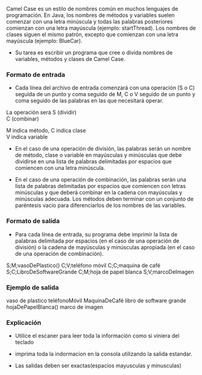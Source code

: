Camel Case es un estilo de nombres común en muchos lenguajes de programación. En Java, los nombres de métodos y variables suelen comenzar con una letra minúscula y todas las palabras posteriores comienzan con una letra mayúscula (ejemplo: startThread). Los nombres de clases siguen el mismo patrón, excepto que comienzan con una letra mayúscula (ejemplo: BlueCar).

- Su tarea es escribir un programa que cree o divida nombres de variables, métodos y clases de Camel Case.

### Formato de entrada

- Cada línea del archivo de entrada comenzará con una operación (S o C) seguida de un punto y coma seguido de M, C o V seguido de un punto y coma seguido de las palabras en las que necesitará operar.

La operación será
S (dividir)  
C (combinar)

M indica método,
C indica clase  
V indica variable

- En el caso de una operación de división, las palabras serán un nombre de método, clase o variable en mayúsculas y minúsculas que debe dividirse en una lista de palabras delimitadas por espacios que comiencen con una letra minúscula.

- En el caso de una operación de combinación, las palabras serán una lista de palabras delimitadas por espacios que comiencen con letras minúsculas y que deberá combinar en la cadena con mayúsculas y minúsculas adecuada. Los métodos deben terminar con un conjunto de paréntesis vacío para diferenciarlos de los nombres de las variables.

### Formato de salida

- Para cada línea de entrada, su programa debe imprimir la lista de palabras delimitada por espacios (en el caso de una operación de división) o la cadena de mayúsculas y minúsculas apropiada (en el caso de una operación de combinación).

S;M;vasoDePlastico()
C;V;teléfono móvil
C;C;maquina de café
S;C;LibroDeSoftwareGrande
C;M;hoja de papel blanca
S;V;marcoDeImagen

### Ejemplo de salida

vaso de plastico
teléfonoMóvil
MaquinaDeCafé
libro de software grande
hojaDePapelBlanca()
marco de imagen

### Explicación

- Utilice el escaner para leer toda la información como si viniera del teclado

- imprima toda la indormacion en la consola utilizando la salida estandar.

- Las salidas deben ser exactas(espacios mayusculas y minusculas)
